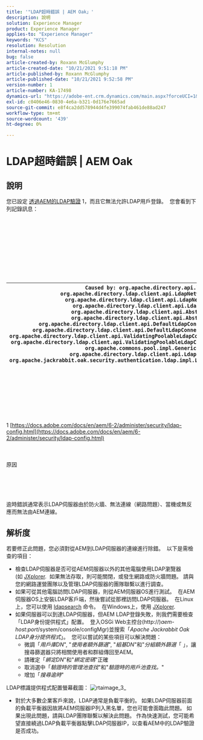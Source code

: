 ```yaml
---
title: '"LDAP超時錯誤 | AEM Oak」'
description: 說明
solution: Experience Manager
product: Experience Manager
applies-to: "Experience Manager"
keywords: "KCS"
resolution: Resolution
internal-notes: null
bug: false
article-created-by: Roxann McGlumphy
article-created-date: "10/21/2021 9:51:18 PM"
article-published-by: Roxann McGlumphy
article-published-date: "10/21/2021 9:52:58 PM"
version-number: 1
article-number: KA-17498
dynamics-url: "https://adobe-ent.crm.dynamics.com/main.aspx?forceUCI=1&pagetype=entityrecord&etn=knowledgearticle&id=72595e04-b932-ec11-b6e5-000d3a5ba97a"
exl-id: c0406e46-0830-4e6a-b321-0d176e7665ad
source-git-commit: e8f4ca2dd578944d4fe399074fab461de88ad247
workflow-type: tm+mt
source-wordcount: '439'
ht-degree: 0%

---
```


# LDAP超時錯誤 | AEM Oak

## 說明


您已設定 [透過AEM的LDAP驗證](https://docs.adobe.com/docs/en/aem/6-2/administer/security/ldap-config.html) 1，而且它無法允許LDAP用戶登錄。  您會看到下列記錄訊息：
<br><br><br><br><br> <br><br> <br><br><br><br>

| `Caused by: org.apache.directory.api.ldap.model.exception.LdapException: TimeOut occurred``at org.apache.directory.ldap.client.api.LdapNetworkConnection.writeRequest(LdapNetworkConnection.java:4106)``at org.apache.directory.ldap.client.api.LdapNetworkConnection.bindAsync(LdapNetworkConnection.java:1290)``at org.apache.directory.ldap.client.api.LdapNetworkConnection.bind(LdapNetworkConnection.java:1188)``at org.apache.directory.ldap.client.api.AbstractLdapConnection.bind(AbstractLdapConnection.java:127)``at org.apache.directory.ldap.client.api.AbstractLdapConnection.bind(AbstractLdapConnection.java:112)``at org.apache.directory.ldap.client.api.DefaultLdapConnectionFactory.bindConnection(DefaultLdapConnectionFactory.java:64)``at org.apache.directory.ldap.client.api.DefaultLdapConnectionFactory.newLdapConnection(DefaultLdapConnectionFactory.java:107)``at org.apache.directory.ldap.client.api.ValidatingPoolableLdapConnectionFactory.makeObject(ValidatingPoolableLdapConnectionFactory.java:133)``at org.apache.directory.ldap.client.api.ValidatingPoolableLdapConnectionFactory.makeObject(ValidatingPoolableLdapConnectionFactory.java:59)``at org.apache.commons.pool.impl.GenericObjectPool.borrowObject(GenericObjectPool.java:1188)``at org.apache.directory.ldap.client.api.LdapConnectionPool.getConnection(LdapConnectionPool.java:123)``at org.apache.jackrabbit.oak.security.authentication.ldap.impl.LdapIdentityProvider.connect(LdapIdentityProvider.java:771)``... 57 common frames omitted` |
| --- |

<br><br><br><br><br> <br><br>
1 [https://docs.adobe.com/docs/en/aem/6-2/administer/security/ldap-config.html](https://docs.adobe.com/docs/en/aem/6-2/administer/security/ldap-config.html)
<br><br><br><br>原因<br><br><br><br><br><br>
逾時錯誤通常表示LDAP伺服器由於防火牆、無法連線（網路問題）、當機或無反應而無法由AEM連線。


## 解析度


若要修正此問題，您必須對從AEM到LDAP伺服器的連線進行除錯。  以下是需檢查的項目：

- 檢查LDAP伺服器是否可從AEM伺服器以外的其他電腦使用LDAP瀏覽器(如 [JXplorer](http://jxplorer.org/).  如果無法存取，則可能關閉，或發生網路或防火牆問題。 請與您的網路運營團隊以及管理LDAP伺服器的團隊聯繫以進行調查。
- 如果可從其他電腦訪問LDAP伺服器，則從AEM伺服器OS進行測試。  在AEM伺服器OS上安裝LDAP客戶端，然後嘗試從那裡訪問LDAP伺服器。  在Linux上，您可以使用 [ldapsearch](https://access.redhat.com/documentation/en-US/Red_Hat_Directory_Server/8.2/html/Administration_Guide/Examples-of-common-ldapsearches.html) 命令。  在Windows上，使用 [JXplorer](http://jxplorer.org/).
- 如果伺服器可以到達LDAP伺服器，但AEM LDAP登錄失敗，則我們需要檢查「LDAP身份提供程式」配置。  登入OSGi Web主控台(http://)*aem-host:port*/system/console/configMgr)並搜索「*Apache Jackrabbit Oak LDAP身分提供程式*」。  您可以嘗試的某些項目可以解決問題：
   - 微調「*用戶庫DN*&quot;, &quot;*使用者額外篩選*&quot;, &quot;*組基DN*&quot;和&quot;*分組額外篩選*「 」，讓搜尋篩選器只將相關使用者和群組傳回至AEM。
   - 請確定「*綁定DN*&quot;和&quot;*綁定密碼*&quot;正確
   - 取消選中「*驗證時的管理池查找*&quot;和&quot;*驗證時的用戶池查找。*&quot;
   - 增加「*搜尋逾時*&quot;


LDAP標識提供程式配置螢幕截圖：
![rtaimage_3_](https://helpx.adobe.com/content/dam/help/en/experience-manager/kb/LDAP-error/jcr%3acontent/main-pars/image/rtaimage_3_.png "rtaimage_3_")
- 對於大多數企業客戶來說，LDAP通常是負載平衡的。 如果LDAP伺服器前面的負載平衡器因故將AEM伺服器IP列入黑名單，您也可能會面臨此問題。 如果出現此問題，請與LDAP團隊聯繫以解決此問題。 作為快速測試，您可能希望直接繞過LDAP負載平衡器點擊LDAP伺服器IP，以查看AEM中的LDAP驗證是否成功。
